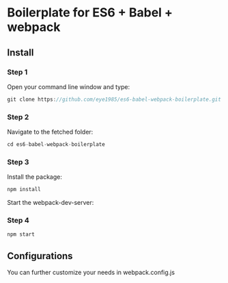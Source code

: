 # Boilerplate for ES6 + Babel + webpack

## Install
### Step 1
Open your command line window and type:
```javascript
git clone https://github.com/eye1985/es6-babel-webpack-boilerplate.git
```

### Step 2
Navigate to the fetched folder:
```javascript
cd es6-babel-webpack-boilerplate
```

### Step 3
Install the package:
```javascript
npm install
```

Start the webpack-dev-server:
### Step 4
```javascript
npm start
```

## Configurations
You can further customize your needs in webpack.config.js
